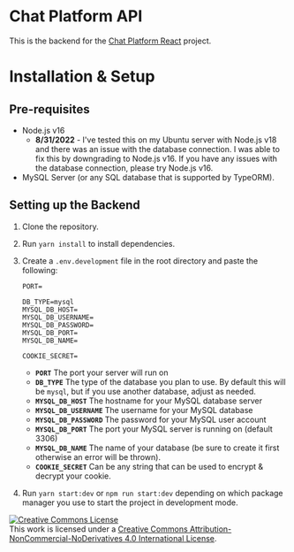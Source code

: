 # Chat Platform API

This is the backend for the [Chat Platform React](https://github.com/stuyy/chat-platform-react) project.

# Installation & Setup

## Pre-requisites

- Node.js v16
  - **8/31/2022** - I've tested this on my Ubuntu server with Node.js v18 and there was an issue with the database connection. I was able to fix this by downgrading to Node.js v16. If you have any issues with the database connection, please try Node.js v16.
- MySQL Server (or any SQL database that is supported by TypeORM).

## Setting up the Backend

1. Clone the repository.
2. Run `yarn install` to install dependencies.
3. Create a `.env.development` file in the root directory and paste the following:

   ```
   PORT=

   DB_TYPE=mysql
   MYSQL_DB_HOST=
   MYSQL_DB_USERNAME=
   MYSQL_DB_PASSWORD=
   MYSQL_DB_PORT=
   MYSQL_DB_NAME=

   COOKIE_SECRET=
   ```

   - **`PORT`** The port your server will run on
   - **`DB_TYPE`** The type of the database you plan to use. By default this will be `mysql`, but if you use another database, adjust as needed.
   - **`MYSQL_DB_HOST`** The hostname for your MySQL database server
   - **`MYSQL_DB_USERNAME`** The username for your MySQL database
   - **`MYSQL_DB_PASSWORD`** The password for your MySQL user account
   - **`MYSQL_DB_PORT`** The port your MySQL server is running on (default 3306)
   - **`MYSQL_DB_NAME`** The name of your database (be sure to create it first otherwise an error will be thrown).
   - **`COOKIE_SECRET`** Can be any string that can be used to encrypt & decrypt your cookie.

4. Run `yarn start:dev` or `npm run start:dev` depending on which package manager you use to start the project in development mode.

<a rel="license" href="http://creativecommons.org/licenses/by-nc-nd/4.0/"><img alt="Creative Commons License" style="border-width:0" src="https://i.creativecommons.org/l/by-nc-nd/4.0/88x31.png" /></a><br />This work is licensed under a <a rel="license" href="http://creativecommons.org/licenses/by-nc-nd/4.0/">Creative Commons Attribution-NonCommercial-NoDerivatives 4.0 International License</a>.
